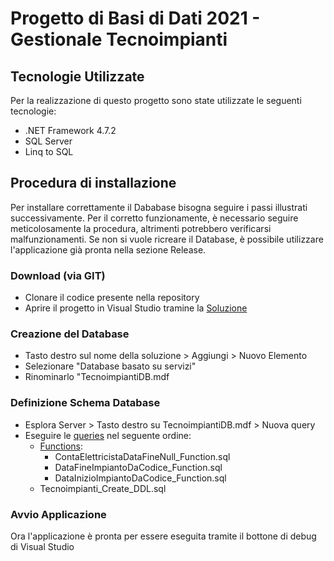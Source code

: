 # Progetto di Basi di Dati 2021 - Gestionale Tecnoimpianti

## Tecnologie Utilizzate
Per la realizzazione di questo progetto sono state utilizzate le seguenti tecnologie:

- .NET Framework 4.7.2
- SQL Server
- Linq to SQL

## Procedura di installazione
Per installare correttamente il Dababase bisogna seguire i passi illustrati successivamente. Per il corretto funzionamente, è necessario seguire meticolosamente la procedura, altrimenti potrebbero verificarsi malfunzionamenti. Se non si vuole ricreare il Database, è possibile utilizzare l'applicazione già pronta nella sezione Release.

### Download (via GIT)
- Clonare il codice presente nella repository
- Aprire il progetto in Visual Studio tramine la [Soluzione](GestionaleTecnoimpianti)

### Creazione del Database
- Tasto destro sul nome della soluzione > Aggiungi > Nuovo Elemento
- Selezionare "Database basato su servizi"
- Rinominarlo "TecnoimpiantiDB.mdf

### Definizione Schema Database
- Esplora Server > Tasto destro su TecnoimpiantiDB.mdf > Nuova query
- Eseguire le [queries](SQL/DDL) nel seguente ordine:
  - [Functions](SQL/DDL/Functions):
    - ContaElettricistaDataFineNull_Function.sql
    - DataFineImpiantoDaCodice_Function.sql
    - DataInizioImpiantoDaCodice_Function.sql
  - Tecnoimpianti_Create_DDL.sql
 
 ### Avvio Applicazione
 Ora l'applicazione è pronta per essere eseguita tramite il bottone di debug di Visual Studio
